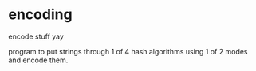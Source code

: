 # encoding
encode stuff yay
  
program to put strings through 1 of 4 hash algorithms using 1 of 2 modes and encode them. 
